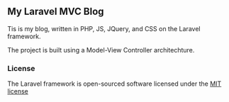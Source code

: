 ## My Laravel MVC Blog

Tis is my blog, written in PHP, JS, JQuery, and CSS on the Laravel framework.

The project is built using a Model-View Controller architechture.

### License

The Laravel framework is open-sourced software licensed under the [MIT license](http://opensource.org/licenses/MIT)
